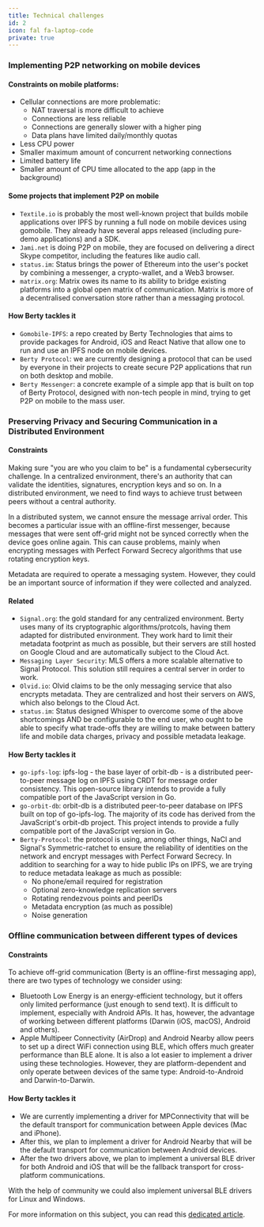 ```yaml
---
title: Technical challenges
id: 2
icon: fal fa-laptop-code
private: true
---
```


### Implementing P2P networking on mobile devices

#### Constraints on mobile platforms:

* Cellular connections are more problematic:
    * NAT traversal is more difficult to achieve
    * Connections are less reliable
    * Connections are generally slower with a higher ping
    * Data plans have limited daily/monthly quotas
* Less CPU power
* Smaller maximum amount of concurrent networking connections
* Limited battery life
* Smaller amount of CPU time allocated to the app (app in the background)

#### Some projects that implement P2P on mobile

* `Textile.io` is probably the most well-known project that builds mobile applications over IPFS by running a full node on mobile devices using gomobile. They already have several apps released (including pure-demo applications) and a SDK.
* `Jami.net` is doing P2P on mobile, they are focused on delivering a direct Skype competitor, including the features like audio call.
* `status.im`: Status brings the power of Ethereum into the user's pocket by combining a messenger, a crypto-wallet, and a Web3 browser.
* `matrix.org`:  Matrix owes its name to its ability to bridge existing platforms into a global open matrix of communication. Matrix is more of a decentralised conversation store rather than a messaging protocol.

#### How Berty tackles it

* `Gomobile-IPFS`: a repo created by Berty Technologies that aims to provide packages for Android, iOS and React Native that allow one to run and use an IPFS node on mobile devices.
* `Berty Protocol`: we are currently designing a protocol that can be used by everyone in their projects to create secure P2P applications that run on both desktop and mobile.
* `Berty Messenger`: a concrete example of a simple app that is built on top of Berty Protocol, designed with non-tech people in mind, trying to get P2P on mobile to the mass user.

### Preserving Privacy and Securing Communication in a Distributed Environment

#### Constraints

Making sure "you are who you claim to be" is a fundamental cybersecurity challenge. In a centralized environment, there's an authority that can validate the identities, signatures, encryption keys and so on. In a distributed environment, we need to find ways to achieve trust between peers without a central authority.

In a distributed system, we cannot ensure the message arrival order. This becomes a particular issue with an offline-first messenger, because messages that were sent off-grid might not be synced correctly when the device goes online again. This can cause problems, mainly when encrypting messages with Perfect Forward Secrecy algorithms that use rotating encryption keys.

Metadata are required to operate a messaging system. However, they could be an important source of information if they were collected and analyzed.

#### Related

* `Signal.org`: the gold standard for any centralized environment. Berty uses many of its cryptographic algorithms/protcols, having them adapted for distributed environment. They work hard to limit their metadata footprint as much as possible, but their servers are still hosted on Google Cloud and are automatically subject to the Cloud Act.
* `Messaging Layer Security`: MLS offers a more scalable alternative to Signal Protocol. This solution still requires a central server in order to work.
* `Olvid.io`: Olvid claims to be the only messaging service that also encrypts metadata. They are centralized and host their servers on AWS, which also belongs to the Cloud Act.
* `status.im`: Status designed Whisper to overcome some of the above shortcomings AND be configurable to the end user, who ought to be able to specify what trade-offs they are willing to make between battery life and mobile data charges, privacy and possible metadata leakage.

#### How Berty tackles it

* `go-ipfs-log`: ipfs-log - the base layer of orbit-db - is a distributed peer-to-peer message log on IPFS using CRDT for message order consistency. This open-source library intends to provide a fully compatible port of the JavaScript version in Go.
* `go-orbit-db`: orbit-db is a distributed peer-to-peer database on IPFS built on top of go-ipfs-log. The majority of its code has derived from the JavaScript's orbit-db project. This project intends to provide a fully compatible port of the JavaScript version in Go.
* `Berty-Protocol`: the protocol is using, among other things, NaCl and Signal's Symmetric-ratchet to ensure the reliability of identities on the network and encrypt messages with Perfect Forward Secrecy. In addition to searching for a way to hide public IPs on IPFS, we are trying to reduce metadata leakage as much as possible:
    * No phone/email required for registration
    * Optional zero-knowledge replication servers
    * Rotating rendezvous points and peerIDs
    * Metadata encryption (as much as possible)
    * Noise generation

### Offline communication between different types of devices

#### Constraints
To achieve off-grid communication (Berty is an offline-first messaging app), there are two types of technology we consider using:
- Bluetooth Low Energy is an energy-efficient technology, but it offers only limited performance (just enough to send text). It is difficult to implement, especially with Android APIs. It has, however, the advantage of working between different platforms (Darwin (iOS, macOS), Android and others).
- Apple Multipeer Connectivity (AirDrop) and Android Nearby allow peers to set up a direct WiFi connection using BLE, which offers much greater performance than BLE alone. It is also a lot easier to implement a driver using these technologies. However, they are platform-dependent and only operate between devices of the same type: Android-to-Android and Darwin-to-Darwin.

#### How Berty tackles it

- We are currently implementing a driver for MPConnectivity that will be the default transport for communication between Apple devices (Mac and iPhone).
- After this, we plan to implement a driver for Android Nearby that will be the default transport for communication between Android devices.
- After the two drivers above, we plan to implement a universal BLE driver for both Android and iOS that will be the fallback transport for cross-platform communications.

With the help of community we could also implement universal BLE drivers for Linux and Windows.

For more information on this subject, you can read this [dedicated article](https://berty.tech/blog/bluetooth-low-energy/).
